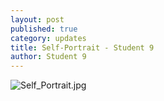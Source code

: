 ```yaml
---
layout: post
published: true
category: updates
title: Self-Portrait - Student 9
author: Student 9
---
```

![Self_Portrait.jpg]({{site.baseurl}}/assets/Self_Portrait.jpg)
